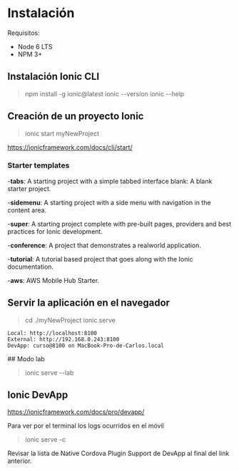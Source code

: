 # Instalación

Requisitos:

- Node 6 LTS
- NPM 3+

## Instalación Ionic CLI

> npm install -g ionic@latest
> ionic --version
> ionic --help

## Creación de un proyecto Ionic

> ionic start myNewProject

<https://ionicframework.com/docs/cli/start/>

### Starter templates

-**tabs**: A starting project with a simple tabbed interface
blank: A blank starter project.

-**sidemenu**: A starting project with a side menu with navigation in the content area.

-**super**: A starting project complete with pre-built pages, providers and best practices for Ionic development.

-**conference**: A project that demonstrates a realworld application.

-**tutorial**: A tutorial based project that goes along with the Ionic documentation.

-**aws**: AWS Mobile Hub Starter.



## Servir la aplicación en el navegador

> cd ./myNewProject
> ionic serve

```
Local: http://localhost:8100
External: http://192.168.0.243:8100
DevApp: curso@8100 on MacBook-Pro-de-Carlos.local
```


## Modo lab

> ionic serve --lab


## Ionic DevApp

<https://ionicframework.com/docs/pro/devapp/>

Para ver por el terminal los logs ocurridos en el móvil

> ionic serve -c

Revisar la lista de Native Cordova Plugin Support de DevApp al final del link anterior.


